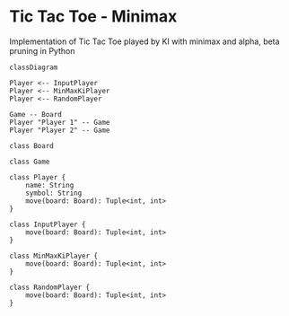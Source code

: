 # Tic Tac Toe - Minimax

Implementation of Tic Tac Toe played by KI with minimax and alpha, beta pruning in Python

```mermaid
classDiagram

Player <-- InputPlayer
Player <-- MinMaxKiPlayer
Player <-- RandomPlayer

Game -- Board
Player "Player 1" -- Game
Player "Player 2" -- Game

class Board

class Game 

class Player {
    name: String
    symbol: String
    move(board: Board): Tuple<int, int>
}

class InputPlayer {
    move(board: Board): Tuple<int, int>
}

class MinMaxKiPlayer {
    move(board: Board): Tuple<int, int>
}

class RandomPlayer {
    move(board: Board): Tuple<int, int>
}
```